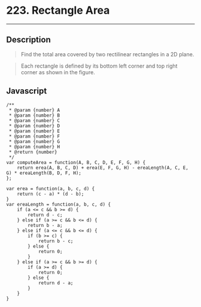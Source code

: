 # 223. Rectangle Area

---

## Description

> Find the total area covered by two rectilinear rectangles in a 2D plane.

> Each rectangle is defined by its bottom left corner and top right corner as shown in the figure.
## Javascript


```
/**
 * @param {number} A
 * @param {number} B
 * @param {number} C
 * @param {number} D
 * @param {number} E
 * @param {number} F
 * @param {number} G
 * @param {number} H
 * @return {number}
 */
var computeArea = function(A, B, C, D, E, F, G, H) {
    return erea(A, B, C, D) + erea(E, F, G, H) - ereaLength(A, C, E, G) * ereaLength(B, D, F, H);
};

var erea = function(a, b, c, d) {
    return (c - a) * (d - b);
}
var ereaLength = function(a, b, c, d) {
    if (a <= c && b >= d) {
        return d - c;
    } else if (a >= c && b <= d) {
        return b - a;
    } else if (a <= c && b <= d) {
        if (b >= c) {
            return b - c;
        } else {
            return 0;
        }
    } else if (a >= c && b >= d) {
        if (a >= d) {
            return 0;
        } else {
            return d - a;
        }
    }
}
```
